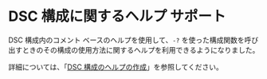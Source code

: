 # DSC 構成に関するヘルプ サポート

DSC 構成内のコメント ベースのヘルプを使用して、`-?` を使った構成関数を呼び出すときのその構成の使用方法に関するヘルプを利用できるようになりました。  

詳細については、「[DSC 構成のヘルプの作成](https://msdn.microsoft.com/powershell/dsc/confighelp)」を参照してください。

<!--HONumber=Oct16_HO1-->


